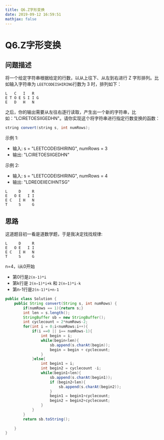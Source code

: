 ```yaml
---
title: Q6.Z字形变换
date: 2019-09-12 16:59:51
mathjax: false
---
```

# Q6.Z字形变换

## 问题描述

将一个给定字符串根据给定的行数，以从上往下、从左到右进行 Z 字形排列。比如输入字符串为 `LEETCODEISHIRING`行数为 3 时，排列如下：

```text
L   C   I   R
E T O E S I I G
E   D   H   N
```

之后，你的输出需要从左往右逐行读取，产生出一个新的字符串，比如："LCIRETOESIIGEDHN"。请你实现这个将字符串进行指定行数变换的函数：

```java
string convert(string s, int numRows);
```

示例 1:

* 输入: s = "LEETCODEISHIRING", numRows = 3
* 输出: "LCIRETOESIIGEDHN"

示例 2:

* 输入: s = "LEETCODEISHIRING", numRows = 4
* 输出: "LDREOEIIECIHNTSG"

```text
L     D     R
E   O E   I I
E C   I H   N
T     S     G
```

## 思路

这道题目初一看是道数学题，于是我决定找找规律:

```text
L     D     R
E   O E   I I
E C   I H   N
T     S     G
```
n=4，i从0开始

* 第0行是`2(n-1)*i`
* 第k行是 `2(n−1)*i+k` 和 `2(n−1)*i-k`
* 第n-1行是`2(n-1)*i+n-1`

```java
public class Solution {
    public String convert(String s, int numRows) {
        if(numRows == 1){return s;}
        int len = s.length();
        StringBuffer sb = new StringBuffer();
        int cyclecount = 2*numRows-2;
        for(int i = 0;i<numRows;i++){
            if(i ==0 || i== numRows-1){
                int begin = i;
                while(begin<len){
                    sb.append(s.charAt(begin));
                    begin = begin + cyclecount;
                }
            }else{
                int begin1 = i;
                int begin2 = cyclecount -i;
                while(begin1<len){
                    sb.append(s.charAt(begin1));
                    if (begin2<len){
                        sb.append(s.charAt(begin2));
                    }
                    begin1 = begin1+cyclecount;
                    begin2 = begin2+cyclecount;
                }
            }
        }
        return sb.toString();
        
    }
}
```
